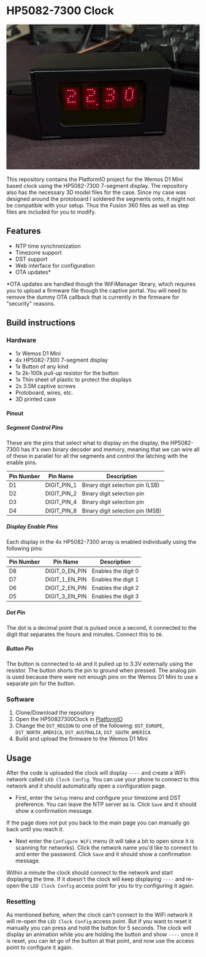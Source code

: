 # HP5082-7300 Clock

![The finished clock](/images/clock.jpg)

This repository contains the PlatformIO project for the Wemos D1 Mini based clock using the HP5082-7300 7-segment display. The repository also has the necessary 3D model files for the case. Since my case was designed around the protoboard I soldered the segments onto, it might not be compatible with your setup. Thus the Fusion 360 files as well as step files are included for you to modify.

## Features
- NTP time synchronization
- Timezone support
- DST support
- Web interface for configuration
- OTA updates*
 
*OTA updates are handled though the WiFiManager library, which requires you to upload a firmware file though the captive portal. You will need to remove the dummy OTA callback that is currently in the firmware for "security" reasons.

## Build instructions
### Hardware
- 1x Wemos D1 Mini
- 4x HP5082-7300 7-segment display
- 1x Button of any kind
- 1x 2k-100k pull-up resistor for the button
- 1x Thin sheet of plastic to protect the displays
- 2x 3.5M captive screws
- Protoboard, wires, etc.
- 3D printed case

#### Pinout
##### Segment Control Pins

These are the pins that select what to display on the display, the HP5082-7300 has it's own binary decoder and memory, meaning that we can wire all of these in parallel for all the segments and control the latching with the enable pins.

| Pin Number | Pin Name | Description           |
|------------|----------|-----------------------|
| D1         | DIGIT_PIN_1 | Binary digit selection pin (LSB) |
| D2         | DIGIT_PIN_2 | Binary digit selection pin |
| D3         | DIGIT_PIN_4 | Binary digit selection pin |
| D4         | DIGIT_PIN_8 | Binary digit selection pin (MSB) |

##### Display Enable Pins

Each display in the 4x HP5082-7300 array is enabled individually using the following pins:

| Pin Number | Pin Name       | Description                        |
|------------|----------------|------------------------------------|
| D8         | DIGIT_0_EN_PIN | Enables the digit 0 |
| D7         | DIGIT_1_EN_PIN | Enables the digit 1 |
| D6         | DIGIT_2_EN_PIN | Enables the digit 2 |
| D5         | DIGIT_3_EN_PIN | Enables the digit 3 |

##### Dot Pin

The dot is a decimal point that is pulsed once a second, it connected to the digit that separates the hours and minutes. Connect this to `D0`.

##### Button Pin

The button is connected to `A0` and it pulled up to 3.3V externally using the resistor. The button shorts the pin to ground when pressed. The analog pin is used because there were not enough pins on the Wemos D1 Mini to use a separate pin for the button.

### Software
1. Clone/Download the repository
2. Open the HP50827300Clock in [PlatformIO](https://marketplace.visualstudio.com/items?itemName=platformio.platformio-ide)
3. Change the `DST_REGION` to one of the following:
`DST_EUROPE`,
`DST_NORTH_AMERICA`,
`DST_AUSTRALIA`,
`DST_SOUTH_AMERICA`
4. Build and upload the firmware to the Wemos D1 Mini

## Usage
After the code is uploaded the clock will display `----` and create a WiFi network called `LED Clock Config`. You can use your phone to connect to this network and it should automatically open a configuration page.
- First, enter the `Setup` menu and configure your timezone and DST preference. You can leave the NTP server as is. Click `Save` and it should show a confirmation message.

If the page does not put you back to the main page you can manually go back until you reach it.

- Next enter the `Configure WiFi` menu (it will take a bit to open since it is scanning for networks). Click the network name you'd like to connect to and enter the password. Click `Save` and it should show a confirmation message.

Within a minute the clock should connect to the network and start displaying the time. If it doesn't the clock will keep displaying `----` and re-open the `LED Clock Config` access point for you to try configuring it again.

### Resetting

As mentioned before, when the clock can't connect to the WiFi network it will re-open the `LED Clock Config` access point. But if you want to reset it manually you can press and hold the button for 5 seconds. The clock will display an animation while you are holding the button and show `----` once it is reset, you can let go of the button at that point, and now use the access point to configure it again.
